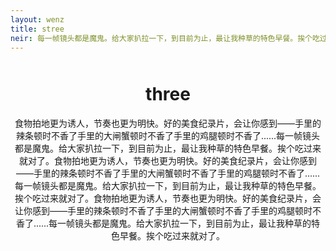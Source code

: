 ```yaml
---
layout: wenz
title: stree
neir: 每一帧镜头都是魔鬼。给大家扒拉一下，到目前为止，最让我种草的特色早餐。挨个吃过来就对了。
---
```


<center>
<div style="width: 500px;margin-top: 50px">
<h1>three</h1>
<p>食物拍地更为诱人，节奏也更为明快。好的美食纪录片，会让你感到——手里的辣条顿时不香了手里的大闸蟹顿时不香了手里的鸡腿顿时不香了......每一帧镜头都是魔鬼。给大家扒拉一下，到目前为止，最让我种草的特色早餐。挨个吃过来就对了。食物拍地更为诱人，节奏也更为明快。好的美食纪录片，会让你感到——手里的辣条顿时不香了手里的大闸蟹顿时不香了手里的鸡腿顿时不香了......每一帧镜头都是魔鬼。给大家扒拉一下，到目前为止，最让我种草的特色早餐。挨个吃过来就对了。食物拍地更为诱人，节奏也更为明快。好的美食纪录片，会让你感到——手里的辣条顿时不香了手里的大闸蟹顿时不香了手里的鸡腿顿时不香了......每一帧镜头都是魔鬼。给大家扒拉一下，到目前为止，最让我种草的特色早餐。挨个吃过来就对了。</p></div></center>